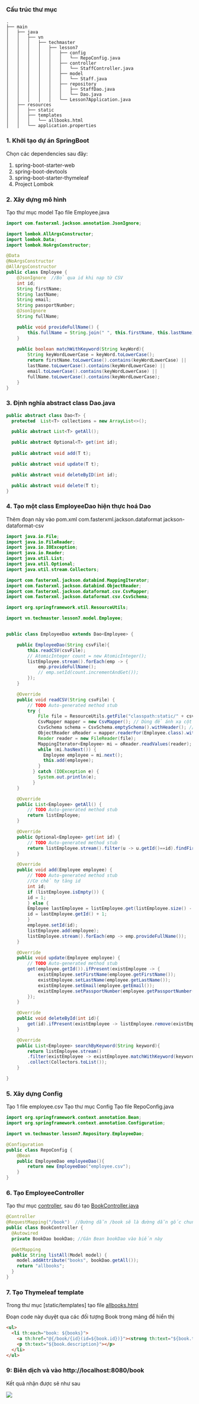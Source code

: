 
### Cấu trúc thư mục
```
.
├── main
│   ├── java
│   │   ├── vn
│   │   │   ├── techmaster
│   │   │   │   ├── lesson7
│   │   │   │   │   ├── config
│   │   │   │   │   │   └── RepoConfig.java
│   │   │   │   │   ├── controller
│   │   │   │   │   │   └── StaffController.java
│   │   │   │   │   ├── model
│   │   │   │   │   │   └── Staff.java
│   │   │   │   │   ├── repository
│   │   │   │   │   │   ├── StaffDao.java
│   │   │   │   │   │   └── Dao.java
│   │   │   │   │   └── Lesson7Application.java
│   ├── resources
│   │   ├── static
│   │   ├── templates
│   │   │   └── allbooks.html
│   │   └── application.properties
```


### 1. Khởi tạo dự án SpringBoot
Chọn các dependencies sau đây:
1. spring-boot-starter-web
2. spring-boot-devtools
3. spring-boot-starter-thymeleaf
4. Project Lombok

### 2. Xây dựng mô hình
Tạo thư mục model
Tạo file Employee.java
```java
import com.fasterxml.jackson.annotation.JsonIgnore;

import lombok.AllArgsConstructor;
import lombok.Data;
import lombok.NoArgsConstructor;

@Data
@NoArgsConstructor
@AllArgsConstructor
public class Employee {
    @JsonIgnore  //Bỏ qua id khi nạp từ CSV
    int id;
    String firstName;
    String lastName;
    String email;
    String passportNumber;
    @JsonIgnore
    String fullName;

    public void provideFullName() {
        this.fullName = String.join(" ", this.firstName, this.lastName);
    }
    
    public boolean matchWithKeyword(String keyWord){
        String keyWordLowerCase = keyWord.toLowerCase();
        return firstName.toLowerCase().contains(keyWordLowerCase) ||
        lastName.toLowerCase().contains(keyWordLowerCase) ||
        email.toLowerCase().contains(keyWordLowerCase) ||
        fullName.toLowerCase().contains(keyWordLowerCase);
    }
}
```
### 3. Định nghĩa abstract class Dao.java

```java
public abstract class Dao<T> {
  protected  List<T> collections = new ArrayList<>();

  public abstract List<T> getAll();

  public abstract Optional<T> get(int id);
 
  public abstract void add(T t);

  public abstract void update(T t);

  public abstract void deleteByID(int id);

  public abstract void delete(T t);  
}
```

### 4. Tạo một class EmployeeDao hiện thực hoá Dao
Thêm đoạn này vào pom.xml
<dependency>
  <groupId>com.fasterxml.jackson.dataformat</groupId>
  <artifactId>jackson-dataformat-csv</artifactId>
</dependency>
```java
import java.io.File;
import java.io.FileReader;
import java.io.IOException;
import java.io.Reader;
import java.util.List;
import java.util.Optional;
import java.util.stream.Collectors;

import com.fasterxml.jackson.databind.MappingIterator;
import com.fasterxml.jackson.databind.ObjectReader;
import com.fasterxml.jackson.dataformat.csv.CsvMapper;
import com.fasterxml.jackson.dataformat.csv.CsvSchema;

import org.springframework.util.ResourceUtils;

import vn.techmaster.lesson7.model.Employee;


public class EmployeeDao extends Dao<Employee> {

    public EmployeeDao(String csvFile){
        this.readCSV(csvFile);
        // AtomicInteger count = new AtomicInteger();
        listEmployee.stream().forEach(emp -> {
            emp.provideFullName();
            // emp.setId(count.incrementAndGet());
        });
    }

    @Override
    public void readCSV(String csvFile) {
        // TODO Auto-generated method stub
        try {
            File file = ResourceUtils.getFile("classpath:static/" + csvFile);
            CsvMapper mapper = new CsvMapper(); // Dùng để ánh xạ cột trong CSV với từng trường trong POJO
            CsvSchema schema = CsvSchema.emptySchema().withHeader(); // Dòng đầu tiên sử dụng làm Header
            ObjectReader oReader = mapper.readerFor(Employee.class).with(schema); // Cấu hình bộ đọc CSV phù hợp với kiểu
            Reader reader = new FileReader(file);
            MappingIterator<Employee> mi = oReader.readValues(reader); // Iterator đọc từng dòng trong file
            while (mi.hasNext()) {
              Employee employee = mi.next();
              this.add(employee);
            }
          } catch (IOException e) {
            System.out.println(e);   
          }
    }

    @Override
    public List<Employee> getAll() {
        // TODO Auto-generated method stub
        return listEmployee;
    }

    @Override
    public Optional<Employee> get(int id) {
        // TODO Auto-generated method stub
        return listEmployee.stream().filter(u -> u.getId()==id).findFirst();
    }

    @Override
    public void add(Employee employee) {
        // TODO Auto-generated method stub
        //Cơ chế tự tăng id
        int id;
        if (listEmployee.isEmpty()) {
        id = 1;
        } else {
        Employee lastEmployee = listEmployee.get(listEmployee.size() - 1);
        id = lastEmployee.getId() + 1;      
        }
        employee.setId(id);
        listEmployee.add(employee);
        listEmployee.stream().forEach(emp -> emp.provideFullName());
    }

    @Override
    public void update(Employee employee) {
        // TODO Auto-generated method stub
        get(employee.getId()).ifPresent(existEmployee -> {
            existEmployee.setFirstName(employee.getFirstName());
            existEmployee.setLastName(employee.getLastName());
            existEmployee.setEmail(employee.getEmail());
            existEmployee.setPassportNumber(employee.getPassportNumber());
        });
    }

    @Override
    public void deleteById(int id){
        get(id).ifPresent(existEmployee -> listEmployee.remove(existEmployee));
    }

    @Override
    public List<Employee> searchByKeyword(String keyword){
        return listEmployee.stream()
        .filter(existEmployee -> existEmployee.matchWithKeyword(keyword))
        .collect(Collectors.toList());
    }

}
```
### 5. Xây dựng Config
Tạo 1 file employee.csv
Tạo thư mục Config
Tạo file RepoConfig.java
```java
import org.springframework.context.annotation.Bean;
import org.springframework.context.annotation.Configuration;

import vn.techmaster.lesson7.Repository.EmployeeDao;

@Configuration
public class RepoConfig {
    @Bean
    public EmployeeDao employeeDao(){
        return new EmployeeDao("employee.csv");
    }
}
```
### 6. Tạo EmployeeController
Tạo thư mục [controller](src/main/java/vn/techmaster/bookstore/controller), sau đó tạo [BookController.java](src/main/java/vn/techmaster/bookstore/controller/BookController.java)

```java
@Controller
@RequestMapping("/book")  //Đường dẫn /book sẽ là đường dẫn gốc chung cho các phương thức bên trong BookController
public class BookController {
  @Autowired
  private BookDao bookDao; //Gán Bean bookDao vào biến này

  @GetMapping
  public String listAll(Model model) {
    model.addAttribute("books", bookDao.getAll());
    return "allbooks";
  }  
}
```

### 7. Tạo Thymeleaf template
Trong thư mục [static/templates] tạo file [allbooks.html](src/main/resources/templates/allbooks.html)

Đoạn code này duyệt qua các đối tượng Book trong mảng để hiển thị
```html
<ul>
  <li th:each="book: ${books}">
    <a th:href="@{/book/{id}(id=${book.id})}"><strong th:text="${book.title}"></strong></a><br>
    <p th:text="${book.description}"></p>
  </li>
</ul>
```

### 9: Biên dịch và vào http://localhost:8080/book
Kết quả nhận được sẽ như sau

![](images/getAllBooks.jpg)